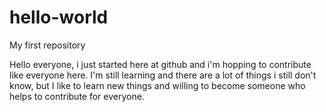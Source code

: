 # hello-world
My first repository



Hello everyone, i just started here at github and i'm hopping to contribute like everyone here.
I'm still learning and there are a lot of things i still don't know, but I like to learn new things
and willing to become someone who helps to contribute for everyone.
